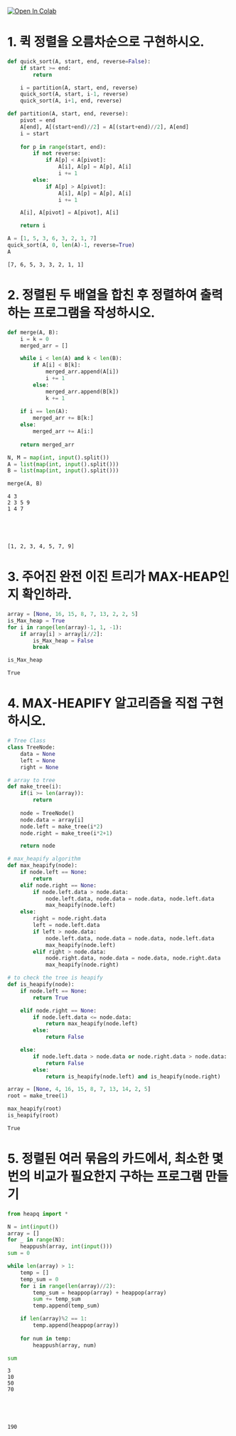 <a href="https://colab.research.google.com/github/Swalbak/algorithm-study/blob/main/algorithm_class/ipynb/%EC%95%8C%EA%B3%A0%EB%A6%AC%EC%A6%98_6%EC%A3%BC%EC%B0%A8.ipynb" target="_parent"><img src="https://colab.research.google.com/assets/colab-badge.svg" alt="Open In Colab"/></a>

# 1. 퀵 정렬을 오름차순으로 구현하시오.


```python
def quick_sort(A, start, end, reverse=False):
    if start >= end:
        return

    i = partition(A, start, end, reverse)
    quick_sort(A, start, i-1, reverse)
    quick_sort(A, i+1, end, reverse)
```


```python
def partition(A, start, end, reverse):
    pivot = end
    A[end], A[(start+end)//2] = A[(start+end)//2], A[end]
    i = start
    
    for p in range(start, end):
        if not reverse:
            if A[p] < A[pivot]:
                A[i], A[p] = A[p], A[i]
                i += 1
        else:
            if A[p] > A[pivot]:
                A[i], A[p] = A[p], A[i]
                i += 1

    A[i], A[pivot] = A[pivot], A[i]

    return i
```


```python
A = [1, 5, 3, 6, 3, 2, 1, 7]
quick_sort(A, 0, len(A)-1, reverse=True)
A
```




    [7, 6, 5, 3, 3, 2, 1, 1]



# 2. 정렬된 두 배열을 합친 후 정렬하여 출력하는 프로그램을 작성하시오.


```python
def merge(A, B):
    i = k = 0
    merged_arr = []

    while i < len(A) and k < len(B):
        if A[i] < B[k]:
            merged_arr.append(A[i])
            i += 1
        else:
            merged_arr.append(B[k])
            k += 1
    
    if i == len(A):
        merged_arr += B[k:]
    else:
        merged_arr += A[i:]
    
    return merged_arr
```


```python
N, M = map(int, input().split())
A = list(map(int, input().split()))
B = list(map(int, input().split()))

merge(A, B)
```

    4 3
    2 3 5 9
    1 4 7





    [1, 2, 3, 4, 5, 7, 9]



# 3. 주어진 완전 이진 트리가 MAX-HEAP인지 확인하라.


```python
array = [None, 16, 15, 8, 7, 13, 2, 2, 5]
is_Max_heap = True
for i in range(len(array)-1, 1, -1):
    if array[i] > array[i//2]:
        is_Max_heap = False
        break

is_Max_heap
```




    True



# 4. MAX-HEAPIFY 알고리즘을 직접 구현하시오.


```python
# Tree Class
class TreeNode:
    data = None
    left = None
    right = None
```


```python
# array to tree
def make_tree(i):
    if(i >= len(array)):
        return
    
    node = TreeNode()
    node.data = array[i]
    node.left = make_tree(i*2)
    node.right = make_tree(i*2+1)

    return node
```


```python
# max_heapify algorithm
def max_heapify(node):
    if node.left == None:
        return
    elif node.right == None:
        if node.left.data > node.data:
            node.left.data, node.data = node.data, node.left.data
            max_heapify(node.left)
    else:
        right = node.right.data
        left = node.left.data
        if left > node.data:
            node.left.data, node.data = node.data, node.left.data
            max_heapify(node.left)
        elif right > node.data:
            node.right.data, node.data = node.data, node.right.data
            max_heapify(node.right)
```


```python
# to check the tree is heapify
def is_heapify(node):
    if node.left == None:
        return True

    elif node.right == None:
        if node.left.data <= node.data:
            return max_heapify(node.left)
        else:
            return False

    else:
        if node.left.data > node.data or node.right.data > node.data:
            return False
        else:
            return is_heapify(node.left) and is_heapify(node.right)
```


```python
array = [None, 4, 16, 15, 8, 7, 13, 14, 2, 5]
root = make_tree(1)

max_heapify(root)
is_heapify(root)
```




    True



# 5. 정렬된 여러 묶음의 카드에서, 최소한 몇 번의 비교가 필요한지 구하는 프로그램 만들기


```python
from heapq import *

N = int(input())
array = []
for _ in range(N):
    heappush(array, int(input()))
sum = 0

while len(array) > 1:
    temp = []
    temp_sum = 0
    for i in range(len(array)//2):
        temp_sum = heappop(array) + heappop(array)
        sum += temp_sum
        temp.append(temp_sum)

    if len(array)%2 == 1:
        temp.append(heappop(array))
    
    for num in temp:
        heappush(array, num)

sum
```

    3
    10
    50
    70





    190


